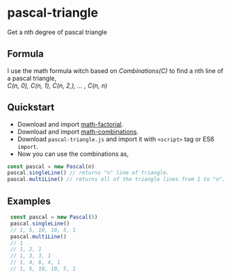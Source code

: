 # pascal-triangle
Get a nth degree of pascal triangle

## Formula
I use the math formula witch based on _Combinations(C)_ to find a nth line of a pascal triangle, <br>
_C(n, 0), C(n, 1), C(n, 2,), ... , C(n, n)_

## Quickstart
  * Download and import [math-factorial](https://github.com/mix0000/math-factorial). 
  * Download and import [math-combinations](https://github.com/mix0000/math-combinations).
  * Download `pascal-triangle.js` and import it with `<script>` tag or ES6 `import`.
  * Now you can use the combinations as,
   ```javascript
   const pascal = new Pascal(n)
   pascal.singleLine() // returns "n" line of triangle.
   pascal.multiLine() // returns all of the triangle lines from 1 to "n".
```
## Examples 
 ```javascript
  const pascal = new Pascal(5)
  pascal.singleLine() 
  // 1, 5, 10, 10, 5, 1
  pascal.multiLine()
  // 1
  // 1, 2, 1
  // 1, 3, 3, 1
  // 1, 4, 6, 4, 1
  // 1, 5, 10, 10, 5, 1
```
